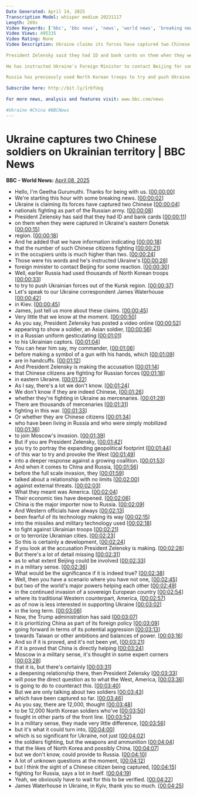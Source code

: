 ```yaml
---
Date Generated: April 14, 2025
Transcription Model: whisper medium 20231117
Length: 269s
Video Keywords: ['bbc', 'bbc news', 'news', 'world news', 'breaking news', 'us news', 'world', 'america', 'usa', 'usa news', 'india news', 'Ukraine', 'China', 'Zelensky', 'Russia']
Video Views: 495335
Video Rating: None
Video Description: Ukraine claims its forces have captured two Chinese nationals fighting as part of the Russian army.
 
President Zelensky said they had ID and bank cards on them when they were were captured in the eastern Donetsk region and he added they have information indicating that the number of such Chinese citizens fighting is much higher than two.
 
He has instructed Ukraine's Foreign Minister to contact Beijing for some reaction.
 
Russia has previously used North Korean troops to try and push Ukraine out of the Kursk region.
 
Subscribe here: http://bit.ly/1rbfUog
 
For more news, analysis and features visit: www.bbc.com/news
 
#Ukraine #China #BBCNews
---
```


# Ukraine captures two Chinese soldiers on Ukrainian territory | BBC News
**BBC - World News:** [April 08, 2025](https://www.youtube.com/watch?v=a8BTxuXSFKQ)
*  Hello, I'm Geetha Gurumuthi. Thanks for being with us. [[00:00:00](https://www.youtube.com/watch?v=a8BTxuXSFKQ&t=0.0s)]
*  We're starting this hour with some breaking news. [[00:00:02](https://www.youtube.com/watch?v=a8BTxuXSFKQ&t=2.6s)]
*  Ukraine is claiming its forces have captured two Chinese [[00:00:04](https://www.youtube.com/watch?v=a8BTxuXSFKQ&t=4.96s)]
*  nationals fighting as part of the Russian army. [[00:00:08](https://www.youtube.com/watch?v=a8BTxuXSFKQ&t=8.28s)]
*  President Zelensky has said that they had ID and bank cards [[00:00:11](https://www.youtube.com/watch?v=a8BTxuXSFKQ&t=11.28s)]
*  on them when they were captured in Ukraine's eastern Donetsk [[00:00:15](https://www.youtube.com/watch?v=a8BTxuXSFKQ&t=15.24s)]
*  region. [[00:00:18](https://www.youtube.com/watch?v=a8BTxuXSFKQ&t=18.12s)]
*  And he added that we have information indicating [[00:00:18](https://www.youtube.com/watch?v=a8BTxuXSFKQ&t=18.92s)]
*  that the number of such Chinese citizens fighting [[00:00:21](https://www.youtube.com/watch?v=a8BTxuXSFKQ&t=21.76s)]
*  in the occupiers units is much higher than two. [[00:00:24](https://www.youtube.com/watch?v=a8BTxuXSFKQ&t=24.12s)]
*  Those were his words and he's instructed Ukraine's [[00:00:28](https://www.youtube.com/watch?v=a8BTxuXSFKQ&t=28.04s)]
*  foreign minister to contact Beijing for some reaction. [[00:00:30](https://www.youtube.com/watch?v=a8BTxuXSFKQ&t=30.52s)]
*  Well, earlier Russia had used thousands of North Korean troops [[00:00:33](https://www.youtube.com/watch?v=a8BTxuXSFKQ&t=33.480000000000004s)]
*  to try to push Ukrainian forces out of the Kursk region. [[00:00:37](https://www.youtube.com/watch?v=a8BTxuXSFKQ&t=37.8s)]
*  Let's speak to our Ukraine correspondent James Waterhouse [[00:00:42](https://www.youtube.com/watch?v=a8BTxuXSFKQ&t=42.2s)]
*  in Kiev. [[00:00:45](https://www.youtube.com/watch?v=a8BTxuXSFKQ&t=45.24s)]
*  James, just tell us more about these claims. [[00:00:45](https://www.youtube.com/watch?v=a8BTxuXSFKQ&t=45.84s)]
*  Very little that we know at the moment. [[00:00:50](https://www.youtube.com/watch?v=a8BTxuXSFKQ&t=50.96s)]
*  As you say, President Zelensky has posted a video online [[00:00:52](https://www.youtube.com/watch?v=a8BTxuXSFKQ&t=52.56s)]
*  appearing to show a soldier, an Asian soldier, [[00:00:56](https://www.youtube.com/watch?v=a8BTxuXSFKQ&t=56.04s)]
*  in a Russian uniform gesticulating [[00:01:01](https://www.youtube.com/watch?v=a8BTxuXSFKQ&t=61.24s)]
*  to his Ukrainian captors. [[00:01:04](https://www.youtube.com/watch?v=a8BTxuXSFKQ&t=64.12s)]
*  You can hear him say, my commander, [[00:01:06](https://www.youtube.com/watch?v=a8BTxuXSFKQ&t=66.6s)]
*  before making a symbol of a gun with his hands, which [[00:01:09](https://www.youtube.com/watch?v=a8BTxuXSFKQ&t=69.16s)]
*  are in handcuffs. [[00:01:12](https://www.youtube.com/watch?v=a8BTxuXSFKQ&t=72.75999999999999s)]
*  And President Zelensky is making the accusation [[00:01:14](https://www.youtube.com/watch?v=a8BTxuXSFKQ&t=74.24s)]
*  that Chinese citizens are fighting for Russian forces [[00:01:18](https://www.youtube.com/watch?v=a8BTxuXSFKQ&t=78.08s)]
*  in eastern Ukraine. [[00:01:22](https://www.youtube.com/watch?v=a8BTxuXSFKQ&t=82.6s)]
*  As I say, there's a lot we don't know. [[00:01:24](https://www.youtube.com/watch?v=a8BTxuXSFKQ&t=84.76s)]
*  We don't know if they are indeed Chinese, [[00:01:26](https://www.youtube.com/watch?v=a8BTxuXSFKQ&t=86.2s)]
*  whether they're fighting in Ukraine as mercenaries. [[00:01:29](https://www.youtube.com/watch?v=a8BTxuXSFKQ&t=89.0s)]
*  There are thousands of mercenaries [[00:01:31](https://www.youtube.com/watch?v=a8BTxuXSFKQ&t=91.80000000000001s)]
*  fighting in this war. [[00:01:33](https://www.youtube.com/watch?v=a8BTxuXSFKQ&t=93.36s)]
*  Or whether they are Chinese citizens [[00:01:34](https://www.youtube.com/watch?v=a8BTxuXSFKQ&t=94.68s)]
*  who have been living in Russia and who were simply mobilized [[00:01:36](https://www.youtube.com/watch?v=a8BTxuXSFKQ&t=96.56s)]
*  to join Moscow's invasion. [[00:01:39](https://www.youtube.com/watch?v=a8BTxuXSFKQ&t=99.48s)]
*  But if you are President Zelensky, [[00:01:42](https://www.youtube.com/watch?v=a8BTxuXSFKQ&t=102.2s)]
*  you try to portray the expanding geopolitical footprint [[00:01:44](https://www.youtube.com/watch?v=a8BTxuXSFKQ&t=104.4s)]
*  of this war to try and provoke the West [[00:01:49](https://www.youtube.com/watch?v=a8BTxuXSFKQ&t=109.92s)]
*  into a deeper response against a growing coalition. [[00:01:53](https://www.youtube.com/watch?v=a8BTxuXSFKQ&t=113.0s)]
*  And when it comes to China and Russia, [[00:01:56](https://www.youtube.com/watch?v=a8BTxuXSFKQ&t=116.84s)]
*  before the full scale invasion, they [[00:01:59](https://www.youtube.com/watch?v=a8BTxuXSFKQ&t=119.0s)]
*  talked about a relationship with no limits [[00:02:00](https://www.youtube.com/watch?v=a8BTxuXSFKQ&t=120.44s)]
*  against external threats. [[00:02:03](https://www.youtube.com/watch?v=a8BTxuXSFKQ&t=123.36s)]
*  What they meant was America. [[00:02:04](https://www.youtube.com/watch?v=a8BTxuXSFKQ&t=124.92s)]
*  Their economic ties have deepened. [[00:02:06](https://www.youtube.com/watch?v=a8BTxuXSFKQ&t=126.96000000000001s)]
*  China is the major importer now to Russia. [[00:02:09](https://www.youtube.com/watch?v=a8BTxuXSFKQ&t=129.32s)]
*  And Western officials have always [[00:02:13](https://www.youtube.com/watch?v=a8BTxuXSFKQ&t=133.56s)]
*  been fearful of its technology making its way [[00:02:15](https://www.youtube.com/watch?v=a8BTxuXSFKQ&t=135.68s)]
*  into the missiles and military technology used [[00:02:18](https://www.youtube.com/watch?v=a8BTxuXSFKQ&t=138.76s)]
*  to fight against Ukrainian troops [[00:02:21](https://www.youtube.com/watch?v=a8BTxuXSFKQ&t=141.04s)]
*  or to terrorize Ukrainian cities. [[00:02:23](https://www.youtube.com/watch?v=a8BTxuXSFKQ&t=143.07999999999998s)]
*  So this is certainly a development, [[00:02:24](https://www.youtube.com/watch?v=a8BTxuXSFKQ&t=144.72s)]
*  if you look at the accusation President Zelensky is making. [[00:02:28](https://www.youtube.com/watch?v=a8BTxuXSFKQ&t=148.35999999999999s)]
*  But there's a lot of detail missing [[00:02:31](https://www.youtube.com/watch?v=a8BTxuXSFKQ&t=151.84s)]
*  as to what extent Beijing could be involved [[00:02:33](https://www.youtube.com/watch?v=a8BTxuXSFKQ&t=153.6s)]
*  in a military sense. [[00:02:36](https://www.youtube.com/watch?v=a8BTxuXSFKQ&t=156.92s)]
*  What would be the significance if it is indeed true? [[00:02:38](https://www.youtube.com/watch?v=a8BTxuXSFKQ&t=158.39999999999998s)]
*  Well, then you have a scenario where you have not one, [[00:02:45](https://www.youtube.com/watch?v=a8BTxuXSFKQ&t=165.76s)]
*  but two of the world's major powers helping each other [[00:02:49](https://www.youtube.com/watch?v=a8BTxuXSFKQ&t=169.2s)]
*  in the continued invasion of a sovereign European country [[00:02:54](https://www.youtube.com/watch?v=a8BTxuXSFKQ&t=174.0s)]
*  where its traditional Western counterpart, America, [[00:02:57](https://www.youtube.com/watch?v=a8BTxuXSFKQ&t=177.56s)]
*  as of now is less interested in supporting Ukraine [[00:03:02](https://www.youtube.com/watch?v=a8BTxuXSFKQ&t=182.83999999999997s)]
*  in the long term. [[00:03:06](https://www.youtube.com/watch?v=a8BTxuXSFKQ&t=186.48s)]
*  Now, the Trump administration has said [[00:03:07](https://www.youtube.com/watch?v=a8BTxuXSFKQ&t=187.56s)]
*  it is prioritizing China as part of its foreign policy [[00:03:09](https://www.youtube.com/watch?v=a8BTxuXSFKQ&t=189.88s)]
*  going forward in terms of its potential aggression [[00:03:13](https://www.youtube.com/watch?v=a8BTxuXSFKQ&t=193.64s)]
*  towards Taiwan or other ambitions and balances of power. [[00:03:16](https://www.youtube.com/watch?v=a8BTxuXSFKQ&t=196.24s)]
*  And so if it is proved, and it's not been yet, [[00:03:21](https://www.youtube.com/watch?v=a8BTxuXSFKQ&t=201.44s)]
*  if it is proved that China is directly helping [[00:03:24](https://www.youtube.com/watch?v=a8BTxuXSFKQ&t=204.84s)]
*  Moscow in a military sense, it's thought in some expert corners [[00:03:28](https://www.youtube.com/watch?v=a8BTxuXSFKQ&t=208.32000000000002s)]
*  that it is, but there's certainly [[00:03:31](https://www.youtube.com/watch?v=a8BTxuXSFKQ&t=211.4s)]
*  a deepening relationship there, then President Zelensky [[00:03:33](https://www.youtube.com/watch?v=a8BTxuXSFKQ&t=213.56s)]
*  will pose the direct question as to what the West, America, [[00:03:36](https://www.youtube.com/watch?v=a8BTxuXSFKQ&t=216.36s)]
*  is going to do to counteract this. [[00:03:40](https://www.youtube.com/watch?v=a8BTxuXSFKQ&t=220.56s)]
*  But we are only talking about two soldiers [[00:03:43](https://www.youtube.com/watch?v=a8BTxuXSFKQ&t=223.8s)]
*  which have been captured so far. [[00:03:46](https://www.youtube.com/watch?v=a8BTxuXSFKQ&t=226.39999999999998s)]
*  As you say, there are 12,000, thought [[00:03:48](https://www.youtube.com/watch?v=a8BTxuXSFKQ&t=228.64s)]
*  to be 12,000 North Korean soldiers who've [[00:03:50](https://www.youtube.com/watch?v=a8BTxuXSFKQ&t=230.88s)]
*  fought in other parts of the front line. [[00:03:52](https://www.youtube.com/watch?v=a8BTxuXSFKQ&t=232.88s)]
*  In a military sense, they made very little difference, [[00:03:56](https://www.youtube.com/watch?v=a8BTxuXSFKQ&t=236.48s)]
*  but it's what it could turn into, [[00:04:00](https://www.youtube.com/watch?v=a8BTxuXSFKQ&t=240.04s)]
*  which is so significant for Ukraine, not just [[00:04:02](https://www.youtube.com/watch?v=a8BTxuXSFKQ&t=242.23999999999998s)]
*  the soldiers fighting, but the weapons and ammunition [[00:04:04](https://www.youtube.com/watch?v=a8BTxuXSFKQ&t=244.27999999999997s)]
*  that the likes of North Korea and possibly China, [[00:04:07](https://www.youtube.com/watch?v=a8BTxuXSFKQ&t=247.32s)]
*  but we don't know, could provide to Russia. [[00:04:10](https://www.youtube.com/watch?v=a8BTxuXSFKQ&t=250.23999999999998s)]
*  A lot of unknown questions at the moment, [[00:04:12](https://www.youtube.com/watch?v=a8BTxuXSFKQ&t=252.83999999999997s)]
*  but I think the sight of a Chinese citizen being captured, [[00:04:15](https://www.youtube.com/watch?v=a8BTxuXSFKQ&t=255.16s)]
*  fighting for Russia, says a lot in itself. [[00:04:19](https://www.youtube.com/watch?v=a8BTxuXSFKQ&t=259.04s)]
*  Yeah, we obviously have to wait for this to be verified. [[00:04:22](https://www.youtube.com/watch?v=a8BTxuXSFKQ&t=262.44s)]
*  James Waterhouse in Ukraine, in Kyiv, thank you so much. [[00:04:25](https://www.youtube.com/watch?v=a8BTxuXSFKQ&t=265.84s)]
